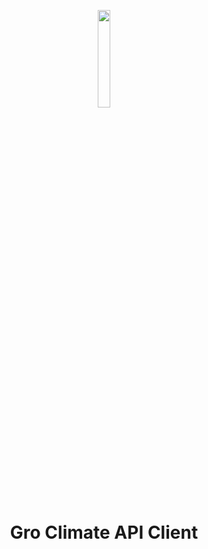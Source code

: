 <p align="center"><img width="20%" src="https://gro-images.s3.amazonaws.com/Gro-Logo-Emble-Blue-LARGE.svg"></p>
<h1 align="center">Gro Climate API Client</h1>